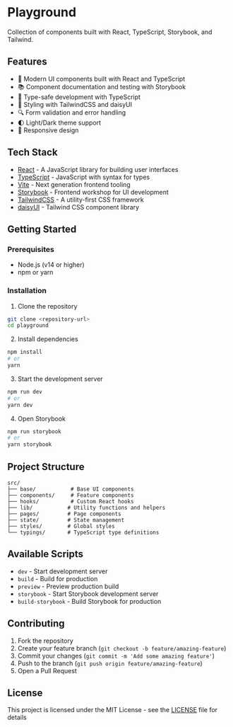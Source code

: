 # Playground

Collection of components built with React, TypeScript, Storybook, and Tailwind.

## Features

- 🎨 Modern UI components built with React and TypeScript
- 📚 Component documentation and testing with Storybook
- 🎯 Type-safe development with TypeScript
- 💅 Styling with TailwindCSS and daisyUI
- 🔍 Form validation and error handling
- 🌓 Light/Dark theme support
- 📱 Responsive design

## Tech Stack

- [React](https://reactjs.org/) - A JavaScript library for building user interfaces
- [TypeScript](https://www.typescriptlang.org/) - JavaScript with syntax for types
- [Vite](https://vitejs.dev/) - Next generation frontend tooling
- [Storybook](https://storybook.js.org/) - Frontend workshop for UI development
- [TailwindCSS](https://tailwindcss.com/) - A utility-first CSS framework
- [daisyUI](https://daisyui.com/) - Tailwind CSS component library

## Getting Started

### Prerequisites

- Node.js (v14 or higher)
- npm or yarn

### Installation

1. Clone the repository

```bash
git clone <repository-url>
cd playground
```

2. Install dependencies

```bash
npm install
# or
yarn
```

3. Start the development server

```bash
npm run dev
# or
yarn dev
```

4. Open Storybook

```bash
npm run storybook
# or
yarn storybook
```

## Project Structure

```
src/
├── base/           # Base UI components
├── components/     # Feature components
├── hooks/          # Custom React hooks
├── lib/           # Utility functions and helpers
├── pages/         # Page components
├── state/         # State management
├── styles/        # Global styles
└── typings/       # TypeScript type definitions
```

## Available Scripts

- `dev` - Start development server
- `build` - Build for production
- `preview` - Preview production build
- `storybook` - Start Storybook development server
- `build-storybook` - Build Storybook for production

## Contributing

1. Fork the repository
2. Create your feature branch (`git checkout -b feature/amazing-feature`)
3. Commit your changes (`git commit -m 'Add some amazing feature'`)
4. Push to the branch (`git push origin feature/amazing-feature`)
5. Open a Pull Request

## License

This project is licensed under the MIT License - see the [LICENSE](LICENSE) file for details
